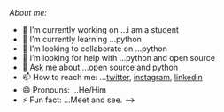 
*About me:*

- 🔭 I’m currently working on ...i am a student
- 🌱 I’m currently learning ...python
- 👯 I’m looking to collaborate on ...python
- 🤔 I’m looking for help with ...python and open source
- 💬 Ask me about ...open source and python
- 📫 How to reach me: ...[twitter](https://twitter.com/imvishp), [instagram](@imvishp), [linkedin](https://www.linkedin.com/in/vishal-patadia-698781200/)
- 😄 Pronouns: ...He/Him
- ⚡ Fun fact: ...Meet and see.
-->
